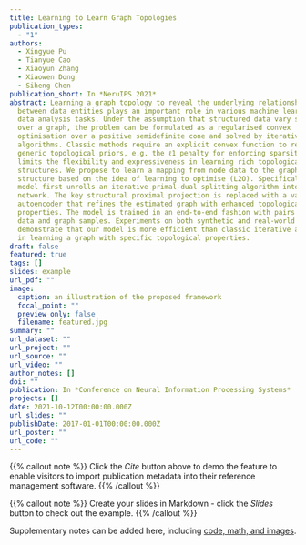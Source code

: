 ```yaml
---
title: Learning to Learn Graph Topologies
publication_types:
  - "1"
authors:
  - Xingyue Pu
  - Tianyue Cao
  - Xiaoyun Zhang
  - Xiaowen Dong
  - Siheng Chen
publication_short: In *NeruIPS 2021*
abstract: Learning a graph topology to reveal the underlying relationship
  between data entities plays an important role in various machine learning and
  data analysis tasks. Under the assumption that structured data vary smoothly
  over a graph, the problem can be formulated as a regularised convex
  optimisation over a positive semidefinite cone and solved by iterative
  algorithms. Classic methods require an explicit convex function to reflect
  generic topological priors, e.g. the ℓ1 penalty for enforcing sparsity, which
  limits the flexibility and expressiveness in learning rich topological
  structures. We propose to learn a mapping from node data to the graph
  structure based on the idea of learning to optimise (L2O). Specifically, our
  model first unrolls an iterative primal-dual splitting algorithm into a neural
  network. The key structural proximal projection is replaced with a variational
  autoencoder that refines the estimated graph with enhanced topological
  properties. The model is trained in an end-to-end fashion with pairs of node
  data and graph samples. Experiments on both synthetic and real-world data
  demonstrate that our model is more efficient than classic iterative algorithms
  in learning a graph with specific topological properties.
draft: false
featured: true
tags: []
slides: example
url_pdf: ""
image:
  caption: an illustration of the proposed framework
  focal_point: ""
  preview_only: false
  filename: featured.jpg
summary: ""
url_dataset: ""
url_project: ""
url_source: ""
url_video: ""
author_notes: []
doi: ""
publication: In *Conference on Neural Information Processing Systems*
projects: []
date: 2021-10-12T00:00:00.000Z
url_slides: ""
publishDate: 2017-01-01T00:00:00.000Z
url_poster: ""
url_code: ""
---
```


{{% callout note %}}
Click the *Cite* button above to demo the feature to enable visitors to import publication metadata into their reference management software.
{{% /callout %}}

{{% callout note %}}
Create your slides in Markdown - click the *Slides* button to check out the example.
{{% /callout %}}

Supplementary notes can be added here, including [code, math, and images](https://wowchemy.com/docs/writing-markdown-latex/).
